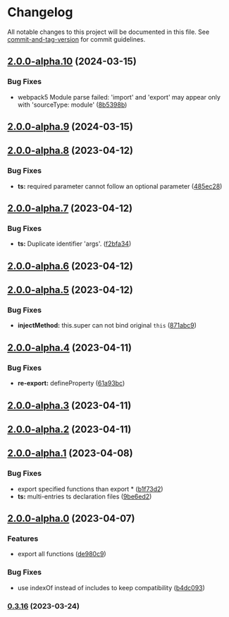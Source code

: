 # Changelog

All notable changes to this project will be documented in this file. See [commit-and-tag-version](https://github.com/absolute-version/commit-and-tag-version) for commit guidelines.

## [2.0.0-alpha.10](https://github.com/snowyu/util-ex.js/compare/v2.0.0-alpha.9...v2.0.0-alpha.10) (2024-03-15)


### Bug Fixes

* webpack5 Module parse failed: 'import' and 'export' may appear only with 'sourceType: module' ([8b5398b](https://github.com/snowyu/util-ex.js/commit/8b5398b030db047464ff16b14313b48331a5107a))

## [2.0.0-alpha.9](https://github.com/snowyu/util-ex.js/compare/v2.0.0-alpha.8...v2.0.0-alpha.9) (2024-03-15)

## [2.0.0-alpha.8](https://github.com/snowyu/util-ex.js/compare/v2.0.0-alpha.7...v2.0.0-alpha.8) (2023-04-12)


### Bug Fixes

* **ts:** required parameter cannot follow an optional parameter ([485ec28](https://github.com/snowyu/util-ex.js/commit/485ec28030bc62f2397405214014cdb20f4dd55b))

## [2.0.0-alpha.7](https://github.com/snowyu/util-ex.js/compare/v2.0.0-alpha.6...v2.0.0-alpha.7) (2023-04-12)


### Bug Fixes

* **ts:** Duplicate identifier 'args'. ([f2bfa34](https://github.com/snowyu/util-ex.js/commit/f2bfa349dfd67fd16b1065adb92e47460d39e8dc))

## [2.0.0-alpha.6](https://github.com/snowyu/util-ex.js/compare/v2.0.0-alpha.5...v2.0.0-alpha.6) (2023-04-12)

## [2.0.0-alpha.5](https://github.com/snowyu/util-ex.js/compare/v2.0.0-alpha.4...v2.0.0-alpha.5) (2023-04-12)


### Bug Fixes

* **injectMethod:** this.super can not bind original `this` ([871abc9](https://github.com/snowyu/util-ex.js/commit/871abc96f2e8e2e1353f5ad60b60cc817dbd11ba))

## [2.0.0-alpha.4](https://github.com/snowyu/util-ex.js/compare/v2.0.0-alpha.3...v2.0.0-alpha.4) (2023-04-11)


### Bug Fixes

* **re-export:** defineProperty ([61a93bc](https://github.com/snowyu/util-ex.js/commit/61a93bc5b631e3d3ef0aeb74b722a5ba349af654))

## [2.0.0-alpha.3](https://github.com/snowyu/util-ex.js/compare/v2.0.0-alpha.2...v2.0.0-alpha.3) (2023-04-11)

## [2.0.0-alpha.2](https://github.com/snowyu/util-ex.js/compare/v2.0.0-alpha.1...v2.0.0-alpha.2) (2023-04-11)

## [2.0.0-alpha.1](https://github.com/snowyu/util-ex.js/compare/v2.0.0-alpha.0...v2.0.0-alpha.1) (2023-04-08)


### Bug Fixes

* export specified functions than export * ([b1f73d2](https://github.com/snowyu/util-ex.js/commit/b1f73d24fac416250e427a85dbad0c859fec2404))
* **ts:** multi-entries ts declaration files ([9be6ed2](https://github.com/snowyu/util-ex.js/commit/9be6ed239d82cac77c174fe5160822d3ad2d5e22))

## [2.0.0-alpha.0](https://github.com/snowyu/util-ex.js/compare/v0.3.16...v2.0.0-alpha.0) (2023-04-07)


### Features

* export all functions ([de980c9](https://github.com/snowyu/util-ex.js/commit/de980c99301a4e8f22fa8235d379eb914ca84d3a))


### Bug Fixes

* use indexOf instead of includes to keep compatibility ([b4dc093](https://github.com/snowyu/util-ex.js/commit/b4dc09392eccfce2a086cdb6a85cc84e59295d9f))

### [0.3.16](https://github.com/snowyu/util-ex.js/compare/v0.3.15...v0.3.16) (2023-03-24)
